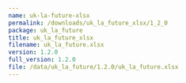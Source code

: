 ```yaml
---
name: uk-la-future-xlsx
permalink: /downloads/uk_la_future_xlsx/1_2_0
package: uk_la_future
title: uk_la_future_xlsx
filename: uk_la_future.xlsx
version: 1.2.0
full_version: 1.2.0
file: /data/uk_la_future/1.2.0/uk_la_future.xlsx
---
```

